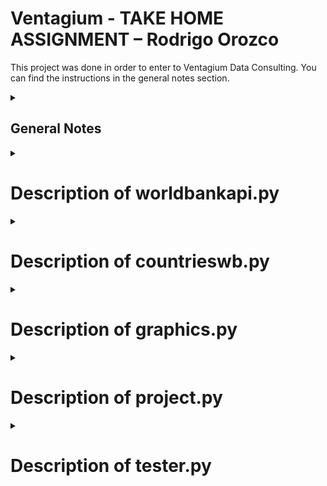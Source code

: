 # Ventagium - TAKE HOME ASSIGNMENT – Rodrigo Orozco

This project was done in order to enter to Ventagium Data Consulting.
You can find the instructions in the general notes section.

<details><summary><h2>General Notes</h2></summary>
<p>

## Activate virtual env and check if pip is up-to-day
```
source env/bin/activate
python3 -m pip install --upgrade pip
```

## Instructions
Crear un pipeline con Python, el cual debe: 

1. Extraer los datos correspondientes al total de población de cada país a través de los años usando la API JSON de Indicadores del Banco Mundial.  
[Documentación](https://datahelpdesk.worldbank.org/knowledgebase/articles/889392-about-the-indicators-api-documentation)
[URL para extraer información sobre totales de población](http://api.worldbank.org/v2/country/all/indicator/SP.POP.TOTL?format=json)

 > Puedes usar el parámetro page=n para obtener la página número n. 

2. Almacenar los datos extraídos en un objeto DataFrame de la librería Pandas.
3. Presenta la información importante que hayas encontrado sobre la población de cada país usando los modelos que creas más convenientes.  
4. Analizar los resultados y proporcionar conclusiones generales sobre el desempeño de los modelos que utilizaste. Siéntete libre de usar herramientas de visualización de datos para presentar tus resultados. 

> Haz tu mejor esfuerzo para crear código simple, leíble, eficiente, modular y de preferencia basado en objetos. Debes enviar tu código y resultados al correo guillermo.carsolio@ventagium.com 1 día antes de tu entrevista. 

</p>
</details>

<details><summary><h1>Description of worldbankapi.py</h1></summary>
<p>

## WorldBankAPI class
This file contains the WorldBankAPI class to connect to The World Bank API that allows for the search and retrieval of the public, Bank documents available in the Documents & Reports site.  Records can be retrieved in a format useful for research and for inclusion in web sites outside of Documents & Reports and the World Bank. To read more about it, visit [World Bank API documentation](https://datahelpdesk.worldbank.org/knowledgebase/articles/889392-about-the-indicators-api-documentation)

## Methods of the World Bank API class
The class WorldBankAPI() recieves the country code to work.
It contains several methods that allows us to consult the following indicators about the country given as the parameter and also need the ISOcode of the country.

1. To consult the population use:
```
get_population(country_code)
```

2. To consult the Gross Domestic Product (GPD) use:
```
get_gdp_per_capita(country_code)
```

3. To consult the health expenditure per capita use:
```
get_health_exp_per_capita(country_code)
```

4. To consult the inflation rate per year  use:
```
get_inflation(self, country_code)
```

5. To consult the unamployment (% of total labor force) use:
```
get_unemployment(country_code)
```

6. To consult the Foreign Direct Investment (FDI) use:
```
get_fdi_data(country_code)
```

For the purpouse of the task, the most important method is:
````
get_all_data(country_code, country_name)
````
It allows us to retrieve all the data from the previous methods, generates a dataframe and saves them into a CSV file.

</p>
</details>

<details><summary><h1>Description of countrieswb.py</h1></summary>
<p>
The file counstrieswb.py only stores a single class and it is used to consult and create the list with tuples of all the continent and territories.
The method inside this get_countries() retourns a list of tuples, it is useful because we have the relationship between the name and the isocode.
</p>
</details>

<details><summary><h1>Description of graphics.py</h1></summary>
<p>
Its purpose is to plot charts using the dataframes created in the for cicle using the worldbankapi class.
> The charts are being store in the charts directory.

There are four classes that generate charts.

1. Population chart class
It generates a circle chart using the dataframe with all the countries.It only need the dataframe to work, in the project, it is being used like that:
```
PopulationChart(df_all)
population_chart.plot()
```
Example of the chart generated:
![Population chart](charts/population_chart.png)

</p>
</details>

<details><summary><h1>Description of project.py</h1></summary>
<p>
Project.py is the main file of the project because it is responsible of run the classes and methods needed to achieve the goal descrived in the instructions.

Basically, at this moment is calling the CountriesWBAPI class to get all the countries as a list of tuples and use it to iterate a for cicle using the name of the country and the code. Inside this cicle the WorldBankAPI class is called to generate all the data from the country list.
> Currently the cicle is stoping with a count of 9 countries, because of testing purpouses.
   
</p>
</details>

<details><summary><h1>Description of tester.py</h1></summary>
<p>
The tester.py file 
</p>
</details>